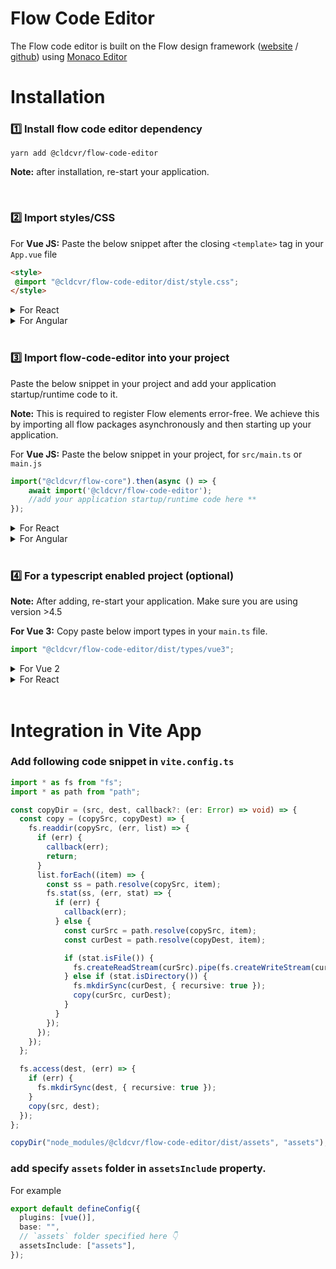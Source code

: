 # Flow Code Editor
The Flow code editor is built on the Flow design framework ([website](https://flow.cldcvr.com/) / [github](https://github.com/cldcvr/flow-core)) using [Monaco Editor](https://microsoft.github.io/monaco-editor/)

# Installation

### 1️⃣ Install flow code editor dependency
```
yarn add @cldcvr/flow-code-editor
```
**Note:** after installation, re-start your application.

<br>

### 2️⃣ Import styles/CSS 
For **Vue JS:** 
Paste the below snippet after the closing `<template>` tag in your `App.vue` file
```html
<style>
 @import "@cldcvr/flow-code-editor/dist/style.css";
</style> 
```
<details>
<summary>For React</summary>

**React:** Paste the below snippet in `src/index.tsx` or `index.jsx` file
```Javascript
import "@cldcvr/flow-code-editor/dist/style.css";
```
</details>

<details><summary>For Angular</summary>

**Angular:** Add css file path in `angular.json` in `styles` property array.

```json
"styles": ["@cldcvr/flow-code-editor/dist/style.css"],
```
</details>

<br>

### 3️⃣ Import flow-code-editor into your project

Paste the below snippet in your project and add your application startup/runtime code to it. 

**Note:** This is required to register Flow elements error-free. We achieve this by importing all flow packages asynchronously and then starting up your application.

For **Vue JS:** 
Paste the below snippet in your project, for `src/main.ts` or `main.js`
```javascript
import("@cldcvr/flow-core").then(async () => {
	await import('@cldcvr/flow-code-editor');
	//add your application startup/runtime code here **
});
```

<details>
<summary>For React</summary>

Paste the below snippet in your project, for `src/main.ts`

```javascript
import("@cldcvr/flow-core").then(async () => {
	await import("@cldcvr/flow-code-editor");
	//add your application startup/runtime code here **
});
```
</details>

<details><summary>For Angular</summary>

Paste the below snippet in your project, for `src/index.tsx` or `index.jsx`

</details>

<br>

### 4️⃣ For a typescript enabled project (optional)

**Note:** After adding, re-start your application. Make sure you are using version >4.5

**For Vue 3:**
Copy paste below import types in your `main.ts` file.
```Javascript
import "@cldcvr/flow-code-editor/dist/types/vue3";
```
<details>
<summary>For Vue 2</summary>

Copy paste below import types in your `main.ts` file.

```Javascript
import "@cldcvr/flow-code-editor/dist/types/vue2";
```
</details>

<details>
<summary>For React</summary>

**React**: Include react type in `tsconfig.json` file like below.
```json
"include": ["src", "./node_modules/@cldcvr/flow-code-editor/dist/types/react.ts"]
```
</details>
<br>

# Integration in Vite App

### Add following code snippet in `vite.config.ts`

```typescript
import * as fs from "fs";
import * as path from "path";

const copyDir = (src, dest, callback?: (er: Error) => void) => {
  const copy = (copySrc, copyDest) => {
    fs.readdir(copySrc, (err, list) => {
      if (err) {
        callback(err);
        return;
      }
      list.forEach((item) => {
        const ss = path.resolve(copySrc, item);
        fs.stat(ss, (err, stat) => {
          if (err) {
            callback(err);
          } else {
            const curSrc = path.resolve(copySrc, item);
            const curDest = path.resolve(copyDest, item);

            if (stat.isFile()) {
              fs.createReadStream(curSrc).pipe(fs.createWriteStream(curDest));
            } else if (stat.isDirectory()) {
              fs.mkdirSync(curDest, { recursive: true });
              copy(curSrc, curDest);
            }
          }
        });
      });
    });
  };

  fs.access(dest, (err) => {
    if (err) {
      fs.mkdirSync(dest, { recursive: true });
    }
    copy(src, dest);
  });
};

copyDir("node_modules/@cldcvr/flow-code-editor/dist/assets", "assets");
```

### add specify `assets` folder in `assetsInclude` property.

For example

```typescript
export default defineConfig({
  plugins: [vue()],
  base: "",
  // `assets` folder specified here 👇 
  assetsInclude: ["assets"],
});
```